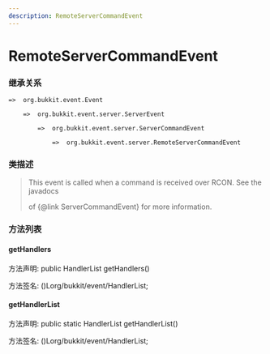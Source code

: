 ```yaml
---
description: RemoteServerCommandEvent
---
```


# RemoteServerCommandEvent

### 继承关系

    =>  org.bukkit.event.Event

        =>  org.bukkit.event.server.ServerEvent

            =>  org.bukkit.event.server.ServerCommandEvent

                =>  org.bukkit.event.server.RemoteServerCommandEvent

### 类描述

> This event is called when a command is received over RCON. See the javadocs
>
> of {@link ServerCommandEvent} for more information.

### 方法列表

#### getHandlers

方法声明: public HandlerList getHandlers()

方法签名: ()Lorg/bukkit/event/HandlerList;

#### getHandlerList

方法声明: public static HandlerList getHandlerList()

方法签名: ()Lorg/bukkit/event/HandlerList;